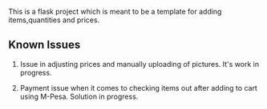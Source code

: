 This is a flask project which is meant to be a template for adding items,quantities and prices.

## Known Issues
1. Issue in adjusting prices and manually uploading of pictures. It's work in progress.

2. Payment issue when it comes to checking items out after adding to cart using M-Pesa. Solution in progress.
